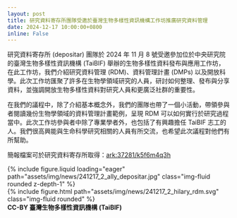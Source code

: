```yaml
---
layout: post
title: 研究資料寄存所團隊受邀於臺灣生物多樣性資訊機構工作坊推廣研究資料管理
date: 2024-12-17 10:00:00+0800
inline: False
---
```


研究資料寄存所 (depositar) 團隊於 2024 年 11 月 8 號受邀參加位於中央研究院的臺灣生物多樣性資訊機構 (TaiBIF) 舉辦的生物多樣性資料發布與應用工作坊，在此工作坊，我們介紹研究資料管理 (RDM)、資料管理計畫 (DMPs) 以及開放科學。此次工作坊匯聚了許多在生物學領域研究的人員，研討如何整理、發布與分享資料，並強調開放生物多樣性資料對研究人員和更廣泛社群的重要性。

在我們的議程中，除了介紹基本概念外，我們的團隊也帶了一個小活動，帶領參與者閱讀幾份生物學領域的資料管理計畫範例，呈現 RDM 可以如何實行於研究過程當中。此次工作坊參與者中除了專業學者外，也包括了有興趣擔任 TaiBIF 志工的人。我們很高興能與生命科學研究相關的人員有所交流，也希望此次議程對他們有所幫助。

簡報檔案可於研究資料寄存所取得：[ark:37281/k5f6m4q3h](https://pid.depositar.io/ark:37281/k5f6m4q3h)

<div class="row mt-3">
    <div class="col-sm mt-3 mt-md-0">
        {% include figure.liquid loading="eager" path="assets/img/news/241217_2_ally_depositar.jpg" class="img-fluid rounded z-depth-1" %}
    </div>
</div>

<div class="row">
    <div class="col-sm mt-3 mt-md-0">
        {% include figure.html path="assets/img/news/241217_2_hilary_rdm.svg" class="img-fluid rounded" %}
    </div>
</div>
<div class="caption">
    <b>CC-BY 臺灣生物多樣性資訊機構 (TaiBIF)</b>
</div>
